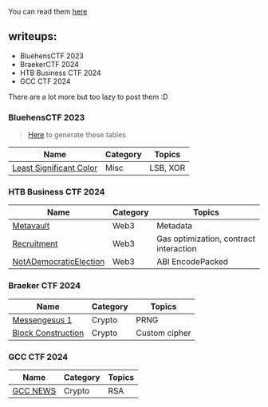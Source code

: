 You can read them [here](https://wepfen.github.io/writeups/)

## writeups:

- BluehensCTF 2023
- BraekerCTF 2024
- HTB Business CTF 2024
- GCC CTF 2024

There are a lot more but too lazy to post them :D

### BluehensCTF 2023

> [Here](https://www.tablesgenerator.com/markdown_tables#) to generate these tables

| Name                                                                        | Category  | Topics   |
|-----------------------------------------------------------------------------|-----------|----------|
| [Least Significant Color](<Bluehens_CTF/2023/misc/least_significant_color>) | Misc      | LSB, XOR |


### HTB Business CTF 2024


| Name                                                                       | Category  | Topics                                 |
|----------------------------------------------------------------------------|-----------|----------------------------------------|
| [Metavault](HTB/2024/business/web3/metavault.md)                           | Web3      | Metadata                               |
| [Recruitment](HTB/2024/business/web3/recruitment.md)                       | Web3      | Gas optimization, contract interaction |
| [NotADemocraticElection](HTB/2024/business/web3/NotADemocraticElection.md) | Web3      | ABI EncodePacked                       |


### Braeker CTF 2024

| Name                                                            | Category  | Topics        |
|-----------------------------------------------------------------|-----------|---------------|
| [Messengesus 1](braekerCTF/2024/crypto)                         | Crypto    | PRNG          |
| [Block Construction](braekerCTF/2024/crypto/block_construction) | Crypto    | Custom cipher |


### GCC CTF 2024

| Name                                                                       | Category  | Topics                                 |
|----------------------------------------------------------------------------|-----------|----------------------------------------|
| [GCC NEWS](GCC-CTF/2024/gccnews.md)                                        | Crypto    | RSA                                    |


